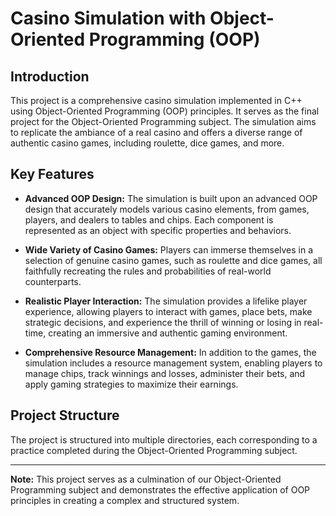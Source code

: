 # Casino Simulation with Object-Oriented Programming (OOP)

## Introduction

This project is a comprehensive casino simulation implemented in C++ using Object-Oriented Programming (OOP) principles. It serves as the final project for the Object-Oriented Programming subject. The simulation aims to replicate the ambiance of a real casino and offers a diverse range of authentic casino games, including roulette, dice games, and more.

## Key Features

- **Advanced OOP Design:** The simulation is built upon an advanced OOP design that accurately models various casino elements, from games, players, and dealers to tables and chips. Each component is represented as an object with specific properties and behaviors.

- **Wide Variety of Casino Games:** Players can immerse themselves in a selection of genuine casino games, such as roulette and dice games, all faithfully recreating the rules and probabilities of real-world counterparts.

- **Realistic Player Interaction:** The simulation provides a lifelike player experience, allowing players to interact with games, place bets, make strategic decisions, and experience the thrill of winning or losing in real-time, creating an immersive and authentic gaming environment.

- **Comprehensive Resource Management:** In addition to the games, the simulation includes a resource management system, enabling players to manage chips, track winnings and losses, administer their bets, and apply gaming strategies to maximize their earnings.

## Project Structure

The project is structured into multiple directories, each corresponding to a practice completed during the Object-Oriented Programming subject.

---

**Note:** This project serves as a culmination of our Object-Oriented Programming subject and demonstrates the effective application of OOP principles in creating a complex and structured system.
